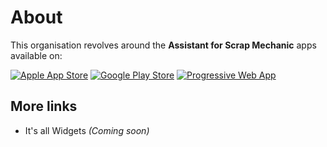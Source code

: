 # About

This organisation revolves around the **Assistant for Scrap Mechanic** apps available on:

[![Apple App Store](https://github.com/AssistantSMS/App/blob/master/web/store-apple.png?raw=true)](https://apps.apple.com/us/app/id1519215611)
[![Google Play Store](https://github.com/AssistantSMS/App/blob/master/web/store-google.png?raw=true)](https://play.google.com/store/apps/details?id=com.kurtlourens.scrap_mechanic)
[![Progressive Web App](https://github.com/AssistantSMS/App/blob/master/web/store-web.png?raw=true)](https://scrapAssistant.com)

## More links
- It's all Widgets *(Coming soon)*
